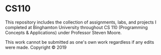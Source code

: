 # CS110

This repository includes the collection of assignments, labs, and projects I completed at Binghamton University throughout CS 110 (Programming Concepts & Applications) under Professor Steven Moore.

This work cannot be submitted as one's own work regardless if any edits were made. 
Copyright © 2019
